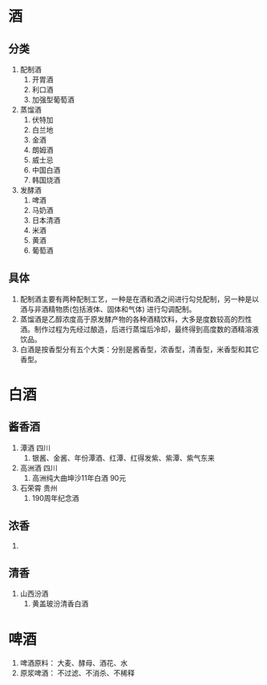 # 酒
## 分类
1. 配制酒
   1. 开胃酒
   2. 利口酒
   3. 加强型葡萄酒
2. 蒸馏酒
   1. 伏特加
   2. 白兰地
   3. 金酒
   4. 朗姆酒
   5. 威士忌
   6. 中国白酒
   7. 韩国烧酒
3. 发酵酒
   1. 啤酒
   2. 马奶酒
   3. 日本清酒
   4. 米酒
   5. 黄酒
   6. 葡萄酒
## 具体
1. 配制酒主要有两种配制工艺，一种是在酒和酒之间进行勾兑配制，另一种是以酒与非酒精物质(包括液体、固体和气体) 进行勾调配制。
2. 蒸馏酒是乙醇浓度高于原发酵产物的各种酒精饮料，大多是度数较高的烈性酒。制作过程为先经过酿造，后进行蒸馏后冷却，最终得到高度数的酒精溶液饮品。
3. 白酒是按香型分有五个大类：分别是酱香型，浓香型，清香型，米香型和其它香型。

# 白酒
## 酱香酒
1. 潭酒 四川
   1. 银酱、金酱、年份潭酒、红潭、红得发紫、紫潭、紫气东来
2. 高洲酒 四川
   1. 高洲纯大曲坤沙11年白酒 90元
3. 石荣霄 贵州
   1. 190周年纪念酒
## 浓香
1. 

## 清香
1. 山西汾酒
   1. 黄盖玻汾清香白酒

# 啤酒
1. 啤酒原料： 大麦、酵母、酒花、水
2. 原浆啤酒： 不过滤、不消杀、不稀释